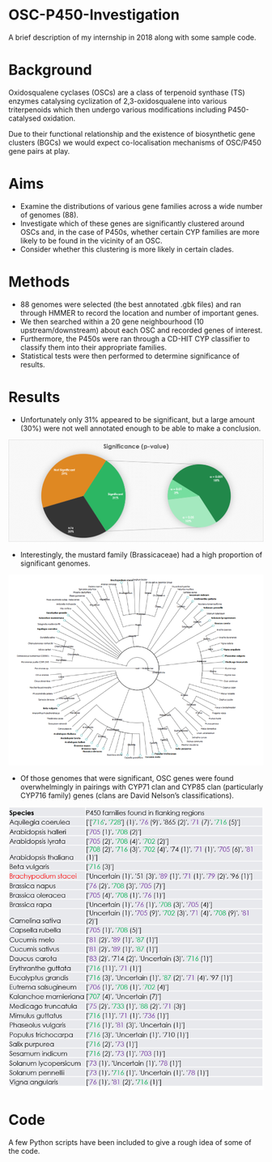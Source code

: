 # OSC-P450-Investigation
A brief description of my internship in 2018 along with some sample code.


# Background
Oxidosqualene cyclases (OSCs) are a class of terpenoid synthase (TS) enzymes catalysing cyclization of 2,3-oxidosqualene into various triterpenoids which then undergo various modifications including P450-catalysed oxidation.

Due to their functional relationship and the existence of biosynthetic gene clusters (BGCs) we would expect co-localisation mechanisms of OSC/P450 gene pairs at play.

# Aims

* Examine the distributions of various gene families across a wide number of genomes (88).
* Investigate which of these genes are significantly clustered around OSCs and, in the case of P450s, whether certain CYP families are more likely to be found in the vicinity of an OSC.
* Consider whether this clustering is more likely in certain clades.

# Methods

* 88 genomes were selected (the best annotated .gbk files) and ran through HMMER to record the location and number of important genes.
* We then searched within a 20 gene neighbourhood (10 upstream/downstream) about each OSC and recorded genes of interest.
* Furthermore, the P450s were ran through a CD-HIT CYP classifier to classify them into their appropriate families.
* Statistical tests were then performed to determine significance of results.

# Results

* Unfortunately only 31% appeared to be significant, but a large amount (30%) were not well annotated enough to be able to make a conclusion.

<p align="center">
<img src="Images/Significance.png">
</p>

* Interestingly, the mustard family (Brassicaceae) had a high proportion of significant genomes.

<p align="center">
<img src="Images/PhylogeneticTree.png">
</p>

* Of those genomes that were significant, OSC genes were found overwhelmingly in pairings with CYP71 clan and CYP85 clan (particularly CYP716 family) genes (clans are David Nelson’s classifications).

<p align="center">
<img src="Images/P450families.png">
</p>

# Code

A few Python scripts have been included to give a rough idea of some of the code.
